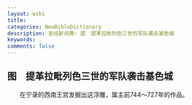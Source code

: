 ```yaml
---
layout: wiki
title: 
categories: NewBibleDictionary
description: 圣经新词典: 图　提革拉毗列色三世的军队袭击基色城
keywords: , 
comments: false
---
```


## 图　提革拉毗列色三世的军队袭击基色城

　　在宁录的西南王宫发掘出这浮雕，属主前744～727年的作品。








